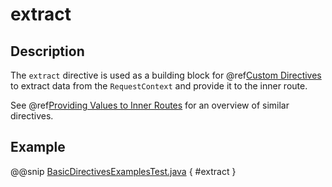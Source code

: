 # extract

## Description

The `extract` directive is used as a building block for @ref[Custom Directives](../custom-directives.md) to extract data from the
`RequestContext` and provide it to the inner route.

See @ref[Providing Values to Inner Routes](index.md#providedirectives-java) for an overview of similar directives.

## Example

@@snip [BasicDirectivesExamplesTest.java](../../../../../../../test/java/docs/http/javadsl/server/directives/BasicDirectivesExamplesTest.java) { #extract }